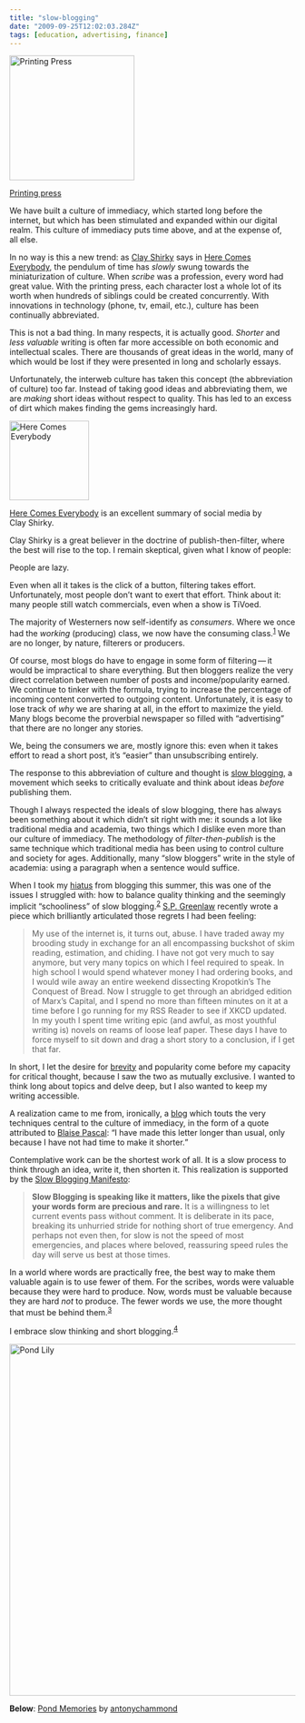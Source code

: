 ```yaml
---
title: "slow-blogging"
date: "2009-09-25T12:02:03.284Z"
tags: [education, advertising, finance]
---
```


<div class="image flow left">
  <img alt="Printing Press" src="http://newlyancient.com/user/files/photography/printingpress.jpg" width="220">
  <p class="caption bottom"><a href="http://en.wikipedia.org/wiki/Printing_press">Printing&#xA0;press</a></p>
</div>
<p>We have built a culture of immediacy, which started long before the internet, but which has been stimulated and expanded within our digital realm. This culture of immediacy puts time above, and at the expense of, all&#xA0;else.</p>
<p>In no way is this a new trend: as <a href="http://www.shirky.com/">Clay Shirky</a> says in <a href="http://www.amazon.com/gp/product/1594201536?ie=UTF8&amp;tag=newlyancient-20" class="book">Here Comes Everybody</a>, the pendulum of time has <em>slowly</em> swung towards the miniaturization of culture. When <em>scribe</em> was a profession, every word had great value. With the printing press, each character lost a whole lot of its worth when hundreds of siblings could be created concurrently. With innovations in technology (phone, tv, email, etc.), culture has been continually&#xA0;abbreviated.</p>
<p>This is not a bad thing. In many respects, it is actually good. <em>Shorter</em> and <em>less valuable</em> writing is often far more accessible on both economic and intellectual scales. There are thousands of great ideas in the world, many of which would be lost if they were presented in long and scholarly&#xA0;essays.</p>
<p>Unfortunately, the interweb culture has taken this concept (the abbreviation of culture) too far. Instead of taking good ideas and abbreviating them, we are <em>making</em> short ideas without respect to quality. This has led to an excess of dirt which makes finding the gems increasingly&#xA0;hard.</p>
<div class="image small gutter">
  <a href="http://www.amazon.com/gp/product/1594201536?ie=UTF8&amp;tag=newlyancient-20"><img alt="Here Comes Everybody" src="http://newlyancient.com/user/files/books/here_comes_everybody.jpg" width="140"></a>
  <p class="caption"><a href="http://www.amazon.com/gp/product/1594201536?ie=UTF8&amp;tag=newlyancient-20">Here Comes Everybody</a> is an excellent summary of social media by Clay&#xA0;Shirky.</p>
</div>
<p>Clay Shirky is a great believer in the doctrine of publish-then-filter, where the best will rise to the top. I remain skeptical, given what I know of&#xA0;people:</p>
<p>People are&#xA0;lazy.</p>
<p>Even when all it takes is the click of a button, filtering takes effort. Unfortunately, most people don&#x2019;t want to exert that effort. Think about it: many people still watch commercials, even when a show is&#xA0;TiVoed.</p>
<p>The majority of Westerners now self-identify as <em>consumers</em>. Where we once had the <em>working</em> (producing) class, we now have the consuming class.<sup class="footnote-link" id="footnote-link-153-1"><a href="http://newlyancient.com/2008/12/09/slow-blogging#footnote-153-1" rel="footnote">1</a></sup> We are no longer, by nature, filterers or&#xA0;producers.</p>
<p>Of course, most blogs do have to engage in some form of filtering&#x2009;&#x2014;&#x2009;it would be impractical to share everything. But then bloggers realize the very direct correlation between number of posts and income/popularity earned. We continue to tinker with the formula, trying to increase the percentage of incoming content converted to outgoing content. Unfortunately, it is easy to lose track of <em>why</em> we are sharing at all, in the effort to maximize the yield. Many blogs become the proverbial newspaper so filled with &#x201C;advertising&#x201D; that there are no longer any&#xA0;stories.</p>
<p>We, being the consumers we are, mostly ignore this: even when it takes effort to read a short post, it&#x2019;s &#x201C;easier&#x201D; than unsubscribing&#xA0;entirely.</p>
<p>The response to this abbreviation of culture and thought is <a href="http://toddsieling.com/slowblog/?page_id=10">slow blogging</a>, a movement which seeks to critically evaluate and think about ideas <em>before</em> publishing&#xA0;them.</p>
<p>Though I always respected the ideals of slow blogging, there has always been something about it which didn&#x2019;t sit right with me: it sounds a lot like traditional media and academia, two things which I dislike even more than our culture of immediacy. The methodology of <em>filter-then-publish</em> is the same technique which traditional media has been using to control culture and society for ages. Additionally, many &#x201C;slow bloggers&#x201D; write in the style of academia: using a paragraph when a sentence would&#xA0;suffice.</p>
<p>When I took my <a href="http://myfla.ws/blog/2008/07/19/goodbye-and-good-luck/">hiatus</a> from blogging this summer, this was one of the issues I struggled with: how to balance quality thinking and the seemingly implicit &#x201C;schooliness&#x201D; of slow blogging.<sup class="footnote-link" id="footnote-link-153-2"><a href="http://newlyancient.com/2008/12/09/slow-blogging#footnote-153-2" rel="footnote">2</a></sup> <a href="http://postpunknerd.wordpress.com/2008/11/25/me-my-blog-i/"><span class="caps">S.P.</span> Greenlaw</a> recently wrote a piece which brilliantly articulated those regrets I had been&#xA0;feeling:</p>
<blockquote>
  <p>My use of the internet is, it turns out, abuse. I have traded away my brooding study in exchange for an all encompassing buckshot of skim reading, estimation, and chiding. I have not got very much to say anymore, but very many topics on which I feel required to speak. In high school I would spend whatever money I had ordering books, and I would wile away an entire weekend dissecting Kropotkin&#x2019;s The Conquest of Bread. Now I struggle to get through an abridged edition of Marx&#x2019;s Capital, and I spend no more than fifteen minutes on it at a time before I go running for my <span class="caps">RSS</span> Reader to see if <span class="caps">XKCD</span> updated. In my youth I spent time writing epic (and awful, as most youthful writing is) novels on reams of loose leaf paper. These days I have to force myself to sit down and drag a short story to a conclusion, if I get that&#xA0;far.</p>
</blockquote>
<p>In short, I let the desire for <a href="http://students2oh.org/2007/12/16/teaching-brevity/">brevity</a> and popularity come before my capacity for critical thought, because I saw the two as mutually exclusive. I wanted to think long about topics and delve deep, but I also wanted to keep my writing&#xA0;accessible.</p>
<p>A realization came to me from, ironically, a <a href="http://www.copyblogger.com/shorter-is-better/">blog</a> which touts the very techniques central to the culture of immediacy, in the form of a quote attributed to <a href="http://en.wikipedia.org/wiki/Blaise_Pascal">Blaise Pascal</a>: <q>I have made this letter longer than usual, only because I have not had time to make it shorter.</q></p>
<p>Contemplative work can be the shortest work of all. It is a slow process to think through an idea, write it, then shorten it. This realization is supported by the <a href="http://toddsieling.com/slowblog/?page_id=10">Slow Blogging&#xA0;Manifesto</a>:</p>
<blockquote>
  <p><strong>Slow Blogging is speaking like it matters, like the pixels that give your words form are precious and rare.</strong> It is a willingness to let current events pass without comment. It is deliberate in its pace, breaking its unhurried stride for nothing short of true emergency. And perhaps not even then, for slow is not the speed of most emergencies, and places where beloved, reassuring speed rules the day will serve us best at those&#xA0;times.</p>
</blockquote>
<p>In a world where words are practically free, the best way to make them valuable again is to use fewer of them. For the scribes, words were valuable because they were hard to produce. Now, words must be valuable because they are hard <em>not</em> to produce. The fewer words we use, the more thought that must be behind them.<sup class="footnote-link" id="footnote-link-153-3"><a href="http://newlyancient.com/2008/12/09/slow-blogging#footnote-153-3" rel="footnote">3</a></sup></p>
<p>I embrace slow thinking and short blogging.<sup class="footnote-link" id="footnote-link-153-4"><a href="http://newlyancient.com/2008/12/09/slow-blogging#footnote-153-4" rel="footnote">4</a></sup></p>
<div class="image full">
  <a href="http://www.flickr.com/photos/8525214@N06/2984322325/"><img src="http://farm3.static.flickr.com/2386/2984322325_5513cfc75d_b.jpg" alt="Pond Lily" width="620"></a>
  <p class="caption above"><strong>Below</strong>: <a href="http://www.flickr.com/photos/8525214@N06/2984322325/">Pond Memories</a> by&#xA0;<a href="http://www.flickr.com/photos/8525214@N06/">antonychammond</a></p>
</div>
